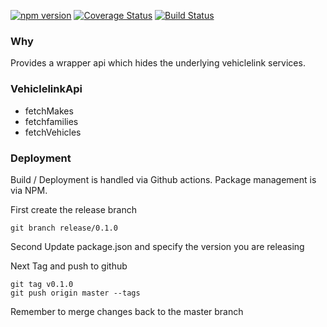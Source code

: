 [![npm version](https://badge.fury.io/js/%40sealink%2Fvehiclelink.svg)](https://badge.fury.io/js/%40sealink%2Fvehiclelink)
[![Coverage Status](https://coveralls.io/repos/github/sealink/vehiclelink-js/badge.svg?branch=master)](https://coveralls.io/github/sealink/vehiclelink-js?branch=master)
[![Build Status](https://github.com/sealink/vehiclelink-js/workflows/Build%20and%20Test/badge.svg?branch=master)](https://github.com/sealink/vehiclelink-js/actions)

### Why

Provides a wrapper api which hides the underlying vehiclelink services.

### VehiclelinkApi

- fetchMakes
- fetchfamilies
- fetchVehicles

### Deployment

Build / Deployment is handled via Github actions.
Package management is via NPM.

First create the release branch

```
git branch release/0.1.0
```

Second Update package.json and specify the version you are releasing

Next Tag and push to github

```
git tag v0.1.0
git push origin master --tags
```

Remember to merge changes back to the master branch
